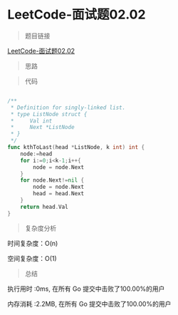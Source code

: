 # LeetCode-面试题02.02

>题目链接

[LeetCode-面试题02.02](https://leetcode-cn.com/problems/kth-node-from-end-of-list-lcci/)

> 思路


>代码

```go

/**
 * Definition for singly-linked list.
 * type ListNode struct {
 *     Val int
 *     Next *ListNode
 * }
 */
func kthToLast(head *ListNode, k int) int {
    node:=head
    for i:=0;i<k-1;i++{
        node = node.Next
    }
    for node.Next!=nil {
        node = node.Next
        head = head.Next
    }
    return head.Val
}

```

>复杂度分析

时间复杂度：O(n)

空间复杂度：O(1)

>总结

执行用时 :0ms, 在所有 Go 提交中击败了100.00%的用户

内存消耗 :2.2MB, 在所有 Go 提交中击败了100.00%的用户
